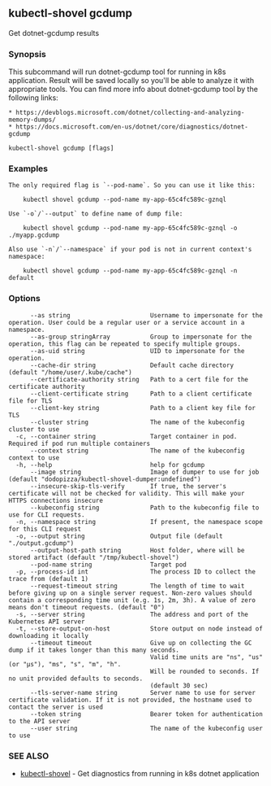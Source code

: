 ## kubectl-shovel gcdump

Get dotnet-gcdump results

### Synopsis

This subcommand will run dotnet-gcdump tool for running in k8s application.
Result will be saved locally so you'll be able to analyze it with appropriate tools.
You can find more info about dotnet-gcdump tool by the following links:

	* https://devblogs.microsoft.com/dotnet/collecting-and-analyzing-memory-dumps/
	* https://docs.microsoft.com/en-us/dotnet/core/diagnostics/dotnet-gcdump

```
kubectl-shovel gcdump [flags]
```

### Examples

```
The only required flag is `--pod-name`. So you can use it like this:

	kubectl shovel gcdump --pod-name my-app-65c4fc589c-gznql

Use `-o`/`--output` to define name of dump file:

	kubectl shovel gcdump --pod-name my-app-65c4fc589c-gznql -o ./myapp.gcdump

Also use `-n`/`--namespace` if your pod is not in current context's namespace:

	kubectl shovel gcdump --pod-name my-app-65c4fc589c-gznql -n default
```

### Options

```
      --as string                      Username to impersonate for the operation. User could be a regular user or a service account in a namespace.
      --as-group stringArray           Group to impersonate for the operation, this flag can be repeated to specify multiple groups.
      --as-uid string                  UID to impersonate for the operation.
      --cache-dir string               Default cache directory (default "/home/user/.kube/cache")
      --certificate-authority string   Path to a cert file for the certificate authority
      --client-certificate string      Path to a client certificate file for TLS
      --client-key string              Path to a client key file for TLS
      --cluster string                 The name of the kubeconfig cluster to use
  -c, --container string               Target container in pod. Required if pod run multiple containers
      --context string                 The name of the kubeconfig context to use
  -h, --help                           help for gcdump
      --image string                   Image of dumper to use for job (default "dodopizza/kubectl-shovel-dumper:undefined")
      --insecure-skip-tls-verify       If true, the server's certificate will not be checked for validity. This will make your HTTPS connections insecure
      --kubeconfig string              Path to the kubeconfig file to use for CLI requests.
  -n, --namespace string               If present, the namespace scope for this CLI request
  -o, --output string                  Output file (default "./output.gcdump")
      --output-host-path string        Host folder, where will be stored artifact (default "/tmp/kubectl-shovel")
      --pod-name string                Target pod
  -p, --process-id int                 The process ID to collect the trace from (default 1)
      --request-timeout string         The length of time to wait before giving up on a single server request. Non-zero values should contain a corresponding time unit (e.g. 1s, 2m, 3h). A value of zero means don't timeout requests. (default "0")
  -s, --server string                  The address and port of the Kubernetes API server
  -t, --store-output-on-host           Store output on node instead of downloading it locally
      --timeout timeout                Give up on collecting the GC dump if it takes longer than this many seconds.
                                       Valid time units are "ns", "us" (or "µs"), "ms", "s", "m", "h".
                                       Will be rounded to seconds. If no unit provided defaults to seconds.
                                       (default 30 sec)
      --tls-server-name string         Server name to use for server certificate validation. If it is not provided, the hostname used to contact the server is used
      --token string                   Bearer token for authentication to the API server
      --user string                    The name of the kubeconfig user to use
```

### SEE ALSO

* [kubectl-shovel](kubectl-shovel.md)	 - Get diagnostics from running in k8s dotnet application

